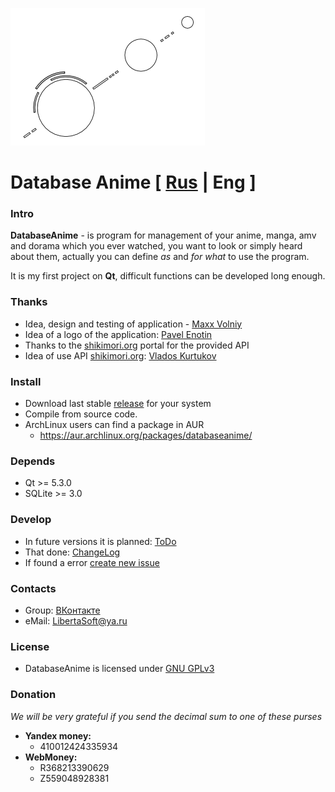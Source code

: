 ![Logo](./images/DBA_logo_m.png)

# Database Anime [ [Rus](./README.md) | Eng ]

### Intro

**DatabaseAnime** - is program for management of your anime, manga, amv and dorama
which you ever watched, you want to look or simply heard about them, actually
you can define *as* and *for what* to use the program.

It is my first project on **Qt**, difficult functions can be developed long enough.

### Thanks

- Idea, design and testing of application - [Maxx Volniy](https://vk.com/id233189085)
- Idea of a logo of the application: [Pavel Enotin](https://vk.com/everydayiamsuffering)
- Thanks to the [shikimori.org](http://shikimori.org) portal for the provided API
- Idea of use API [shikimori.org](http://shikimori.org): [Vlados Kurtukov](https://vk.com/vlados776)

### Install
- Download last stable [release](https://github.com/LibertaSoft/DatabaseAnime/releases) for your system
- Compile from source code.
- ArchLinux users can find a package in AUR
  - https://aur.archlinux.org/packages/databaseanime/

### Depends
- Qt >= 5.3.0
- SQLite >= 3.0

### Develop
- In future versions it is planned: [ToDo](./ToDo.md)
- That done: [ChangeLog](./ChangeLog.md)
- If found a error [create new issue](https://github.com/LibertaSoft/DatabaseAnime/issues/new)

### Contacts
- Group: [ВКонтакте](https://vk.com/db_anime)
- eMail: [LibertaSoft@ya.ru](mailto:libertasoft@ya.ru)

### License
- DatabaseAnime is licensed under [GNU GPLv3](./LICENSE)

### Donation
*We will be very grateful if you send the decimal sum to one of these purses*
- **Yandex money:**
  - 410012424335934
- **WebMoney:**
  - R368213390629
  - Z559048928381
